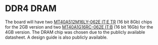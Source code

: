# DDR4 DRAM
The board will have two [MT40A512M16LY-062E IT:E TR](https://www.micron.com/products/dram/ddr4-sdram/part-catalog/mt40a512m16ly-062e "MT40A512M16LY-062E IT:E TR") (16 bit 8Gb) chips for the 2GB version and two [MT40A1G16RC-062E IT:B](https://www.micron.com/products/dram/ddr4-sdram/part-catalog/mt40a1g16rc-062e-it "MT40A1G16RC-062E IT:B") (16 bit 16Gb) for the 4GB version. The DRAM chip was chosen due to the publicly available datasheet. A design guide is also publicly available. 
